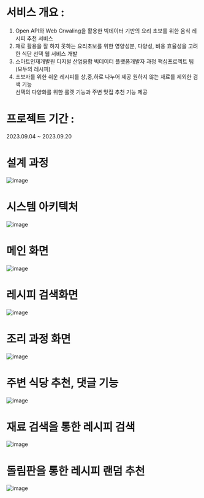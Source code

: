 # 서비스 개요 : 
1. Open API와 Web Crwaling을 활용한 빅데이터 기반의 요리 초보를 위한 음식 레시피 추천 서비스
2. 재료 활용을 잘 하지 못하는 요리초보를 위한 영양성분, 다양성, 비용 효율성을 고려한 식단 선택 웹 서비스 개발
3. 스마트인재개발원 디지털 산업융합 빅데이터 플랫폼개발자 과정 핵심프로젝트 팀(모두의 레시피)
4. 초보자를 위한 쉬운 레시피를 상,중,하로 나누어 제공
   원하지 않는 재료를 제외한 검색 기능  
   선택의 다양화를 위한 룰렛 기능과 주변 맛집 추천 기능 제공

# 프로젝트 기간 : 
2023.09.04 ~ 2023.09.20


# 설계 과정
![image](https://github.com/parvenuHJ/RecipeProject/assets/139337239/9c194604-c6ea-46db-afb1-4c69b7064f91)


# 시스템 아키텍처
![image](https://github.com/parvenuHJ/RecipeProject/assets/139337239/01698371-fadc-4c14-a6b6-4ede91323c5f)


# 메인 화면
![image](https://github.com/parvenuHJ/RecipeProject/assets/139337239/9d90b35e-ed5a-46f5-8cb7-7f0025583078)


# 레시피 검색화면
![image](https://github.com/parvenuHJ/RecipeProject/assets/139337239/88e36d32-c506-4f93-8f4d-b12d72f279f2)


# 조리 과정 화면
![image](https://github.com/parvenuHJ/RecipeProject/assets/139337239/1164d920-7536-4ac4-a1c5-6d4aaaa5d771)


# 주변 식당 추천, 댓글 기능
![image](https://github.com/parvenuHJ/RecipeProject/assets/139337239/fcbd377e-c4f3-4ef3-9c4c-4da1afa147f8)


# 재료 검색을 통한 레시피 검색
![image](https://github.com/parvenuHJ/RecipeProject/assets/139337239/33fd4939-1af6-4be4-a28e-95211f1de6bd)


# 돌림판을 통한 레시피 랜덤 추천
![image](https://github.com/parvenuHJ/RecipeProject/assets/139337239/aeb97cd1-2120-40f3-953f-d8dfd57d4654)






   

